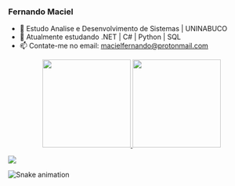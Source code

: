 ### Fernando Maciel



- 🔭 Estudo Analise e Desenvolvimento de Sistemas | UNINABUCO
- 🌱 Atualmente estudando .NET | C# | Python | SQL
- 📫 Contate-me no email: macielfernando@protonmail.com

<div align="center">
  <a href="https://github.com/nandomaciell">
  <img height="180em" src="https://github-readme-stats.vercel.app/api?username=nandomaciell&show_icons=true&theme=dark&include_all_commits=true&count_private=true"/>
  <img height="180em" src="https://github-readme-stats.vercel.app/api/top-langs/?username=nandomaciell&layout=compact&langs_count=7&theme=dark"/>
   
</div>
 

    
    

  
  <div> 
 
  
 	

 
  <a href="https://www.linkedin.com/in/fernando-maciel-257645151/" target="_blank"><img src="https://img.shields.io/badge/-LinkedIn-%230077B5?style=for-the-badge&logo=linkedin&logoColor=white" target="_blank"></a> 
 
   
 ![Snake animation](https://github.com/nandomaciell/nandomaciel/blob/output/github-contribution-grid-snake.svg)
 
</div>
